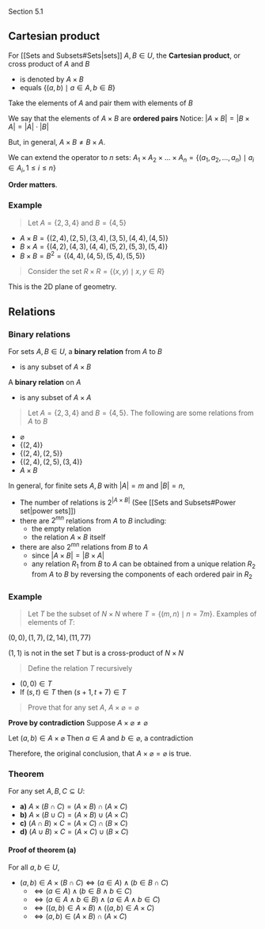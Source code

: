Section 5.1

## Cartesian product

For [[Sets and Subsets#Sets|sets]] $A,B \in U$, the **Cartesian product**, or cross product of $A$ and $B$ 
- is denoted by $A\times B$ 
- equals $\{(a,b)\mid a\in A, b\in B\}$

Take the elements of $A$ and pair them with elements of $B$

We say that the elements of $A\times B$ are **ordered pairs**
Notice: $|A\times B|= |B\times A| = |A| \cdot |B|$

But, in general, $A\times B \not = B \times A$.

We can extend the operator to $n$ sets:
$A_1 \times A_2 \times \ldots \times A_n = \{ (a_1,a_2,\ldots,a_n) \mid a_i \in A_i,1\leq i \leq n \}$

**Order matters**.

### Example

> Let $A=\{2,3,4\}$ and $B=\{4,5\}$

- $A\times B=\{ (2,4),(2,5),(3,4),(3,5),(4,4),(4,5) \}$
- $B \times A=\{(4,2),(4,3),(4,4),(5,2),(5,3),(5,4)\}$
- $B\times B=B^2=\{ (4,4),(4,5),(5,4),(5,5) \}$

> Consider the set $R\times R=\{(x,y)\mid x,y\in R \}$

This is the 2D plane of geometry.


## Relations

### Binary relations

For sets $A,B \in U$, a **binary relation** from $A$ to $B$
- is any subset of $A\times B$

A **binary relation** on $A$
- is any subset of $A\times A$

> Let $A=\{2,3,4\}$ and $B=\{4,5\}$.
> The following are some relations from $A$ to $B$

- $\varnothing$
- $\{(2,4)\}$
- $\{(2,4),(2,5)\}$
- $\{(2,4),(2,5),(3,4)\}$
- $A\times B$

In general, for finite sets $A,B$ with $|A|=m$ and $|B|=n$,
- The number of relations is $2^{|A\times B|}$ (See [[Sets and Subsets#Power set|power sets]])
- there are $2^{mn}$ relations from $A$ to $B$ including:
	- the empty relation
	- the relation $A\times B$ itself
- there are also $2^{mn}$ relations from $B$ to $A$
	- since $|A\times B|=|B\times A|$
	- any relation $R_1$ from $B$ to $A$ can be obtained from a unique relation $R_2$ from $A$ to $B$ by reversing the components of each ordered pair in $R_2$


### Example

> Let $T$ be the subset of $N\times N$ where $T=\{(m,n)\mid n=7m\}$.
> Examples of elements of $T$:

$(0,0),(1,7),(2,14),(11,77)$ 

$(1,1)$ is not in the set $T$ but is a cross-product of $N\times N$

> Define the relation $T$ recursively

- $(0,0)\in T$
- If $(s,t)\in T$ then $(s+1,t+7)\in T$


> Prove that for any set $A$,
> $A\times \varnothing=\varnothing$

**Prove by contradiction**
Suppose $A\times \varnothing \not = \varnothing$

Let $(a,b)\in A\times \varnothing$
Then $a \in A$ and $b \in \varnothing$, a contradiction

Therefore, the original conclusion, that $A\times \varnothing=\varnothing$ is true.


### Theorem

For any set $A,B,C \subseteq U$:
- **a)** $A\times (B\cap C)=(A\times B)\cap (A\times C)$
- **b)** $A\times(B\cup C)=(A\times B) \cup (A\times C)$
- **c)** $(A \cap B) \times C=(A\times C)\cap (B\times C)$
- **d)** $(A\cup B)\times C=(A\times C)\cup(B\times C)$

#### Proof of theorem (a)

For all $a,b\in U$,
- $(a,b)\in A\times (B \cap C) \iff (a \in A) \land (b \in B \cap C)$
	- $\iff (a\in A) \land (b\in B \land b \in C)$
	- $\iff (a \in A \land b \in B) \land (a \in A \land b \in C)$
	- $\iff ((a,b)\in A\times B) \land ((a,b) \in A\times C)$
	- $\iff (a,b)\in (A\times B)\cap (A\times C)$
